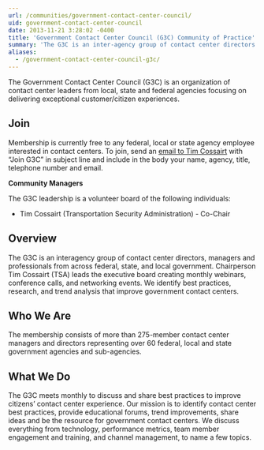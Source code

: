 ```yaml
---
url: /communities/government-contact-center-council/
uid: government-contact-center-council
date: 2013-11-21 3:28:02 -0400
title: 'Government Contact Center Council (G3C) Community of Practice'
summary: 'The G3C is an inter-agency group of contact center directors and managers with over 200 members across 55 federal, state and local government agencies.'
aliases:
  - /government-contact-center-council-g3c/
---
```


The Government Contact Center Council (G3C) is an organization of contact center leaders from local, state and federal agencies focusing on delivering exceptional customer/citizen experiences. 

## Join

Membership is currently free to any federal, local or state agency employee interested in contact centers.
To join, send an [email to Tim Cossairt](mailto:tim.cossairt@tsa.dhs.gov) with “Join G3C” in subject line and include in the body your name, agency, title, telephone number and email. 

**Community Managers**

The G3C leadership is a volunteer board of the following individuals:

- Tim Cossairt (Transportation Security Administration) - Co-Chair

## Overview

The G3C is an interagency group of contact center directors, managers and professionals from across federal, state, and local government. Chairperson Tim Cossairt (TSA) leads the executive board creating monthly webinars, conference calls, and networking events. We identify best practices, research, and trend analysis that improve government contact centers.

## Who We Are

The membership consists of more than 275-member contact center managers and directors representing over 60 federal, local and state government agencies and sub-agencies.

## What We Do

The G3C meets monthly to discuss and share best practices to improve citizens’ contact center experience. Our mission is to identify contact center best practices, provide educational forums, trend improvements, share ideas and be the resource for government contact centers. We discuss everything from technology, performance metrics, team member engagement and training, and channel management, to name a few topics. 



